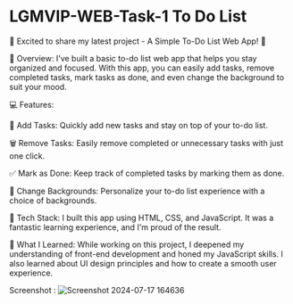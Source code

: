 # LGMVIP-WEB-Task-1 To Do List

🚀 Excited to share my latest project - A Simple To-Do List Web App! 🚀

📝 Overview:
I've built a basic to-do list web app that helps you stay organized and focused. With this app, you can easily add tasks, remove completed tasks, mark tasks as done, and even change the background to suit your mood.

💻 Features:

📌 Add Tasks: Quickly add new tasks and stay on top of your to-do list.

🗑️ Remove Tasks: Easily remove completed or unnecessary tasks with just one click.

✅ Mark as Done: Keep track of completed tasks by marking them as done.

🎨 Change Backgrounds: Personalize your to-do list experience with a choice of backgrounds.

🔧 Tech Stack:
I built this app using HTML, CSS, and JavaScript. It was a fantastic learning experience, and I'm proud of the result.

🚀 What I Learned:
While working on this project, I deepened my understanding of front-end development and honed my JavaScript skills. I also learned about UI design principles and how to create a smooth user experience.

Screenshot : 
![Screenshot 2024-07-17 164636](https://github.com/user-attachments/assets/6c72bca5-b4f7-4216-9692-daffa26a7aa0)
